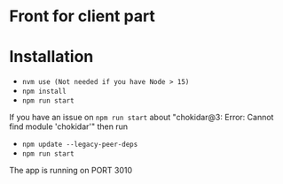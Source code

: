 # Front for client part

# Installation

- ```nvm use (Not needed if you have Node > 15)```
- ```npm install```
- ```npm run start```

If you have an issue on ```npm run start``` about "chokidar@3: Error: Cannot find module 'chokidar'"
then run 
- ```npm update --legacy-peer-deps```
- ```npm run start```


The app is running on PORT 3010